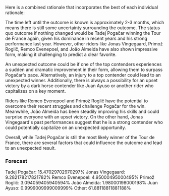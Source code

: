 Here is a combined rationale that incorporates the best of each individual rationale:

The time left until the outcome is known is approximately 2-3 months, which means there is still some uncertainty surrounding the outcome. The status quo outcome if nothing changed would be Tadej Pogačar winning the Tour de France again, given his dominance in recent years and his strong performance last year. However, other riders like Jonas Vingegaard, Primož Roglič, Remco Evenepoel, and João Almeida have also shown impressive form, making it challenging to predict a clear favorite.

An unexpected outcome could be if one of the top contenders experiences a sudden and dramatic improvement in their form, allowing them to surpass Pogačar's pace. Alternatively, an injury to a top contender could lead to an unexpected winner. Additionally, there is always a possibility for an upset victory by a dark horse contender like Juan Ayuso or another rider who capitalizes on a key moment.

Riders like Remco Evenepoel and Primož Roglič have the potential to overcome their recent struggles and challenge Pogačar for the win. Meanwhile, João Almeida has been steadily improving his skills and could surprise everyone with an upset victory. On the other hand, Jonas Vingegaard's past performances suggest that he is a strong contender who could potentially capitalize on an unexpected opportunity.

Overall, while Tadej Pogačar is still the most likely winner of the Tour de France, there are several factors that could influence the outcome and lead to an unexpected result.

### Forecast

Tadej Pogačar: 15.47029702970297%
Jonas Vingegaard: 9.282178217821782%
Remco Evenepoel: 4.95000495000495%
Primož Roglič: 3.094059405940594%
João Almeida: 1.98000198000198%
Juan Ayuso: 0.9999009999009999%
Other: 61.88118811881188%